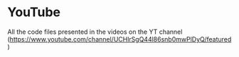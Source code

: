 # YouTube
All the code files presented in the videos on the YT channel (https://www.youtube.com/channel/UCHlrSgQ44l86snb0mwPlDyQ/featured)
